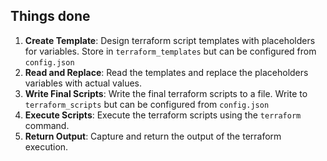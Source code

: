 ## Things done

1. **Create Template**: Design terraform script templates with placeholders for variables. Store in `terraform_templates` but can be configured from `config.json`
2. **Read and Replace**: Read the templates and replace the placeholders variables with actual values.
3. **Write Final Scripts**: Write the final terraform scripts to a file. Write to `terraform_scripts` but can be configured from `config.json`
4. **Execute Scripts**: Execute the terraform scripts using the `terraform` command.
5. **Return Output**: Capture and return the output of the terraform execution.
